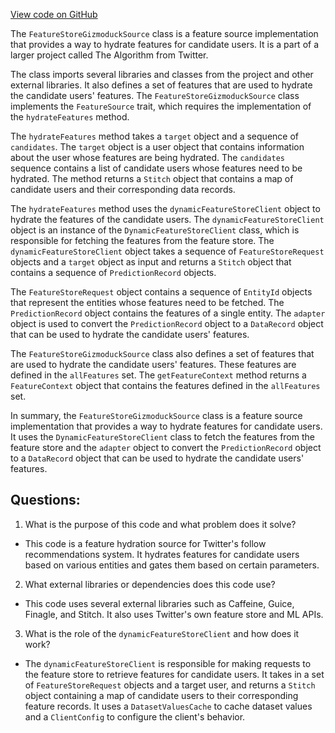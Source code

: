 [View code on GitHub](https://github.com/misbahsy/the-algorithm/follow-recommendations-service/common/src/main/scala/com/twitter/follow_recommendations/common/feature_hydration/sources/FeatureStoreGizmoduckSource.scala)

The `FeatureStoreGizmoduckSource` class is a feature source implementation that provides a way to hydrate features for candidate users. It is a part of a larger project called The Algorithm from Twitter. 

The class imports several libraries and classes from the project and other external libraries. It also defines a set of features that are used to hydrate the candidate users' features. The `FeatureStoreGizmoduckSource` class implements the `FeatureSource` trait, which requires the implementation of the `hydrateFeatures` method. 

The `hydrateFeatures` method takes a `target` object and a sequence of `candidates`. The `target` object is a user object that contains information about the user whose features are being hydrated. The `candidates` sequence contains a list of candidate users whose features need to be hydrated. The method returns a `Stitch` object that contains a map of candidate users and their corresponding data records. 

The `hydrateFeatures` method uses the `dynamicFeatureStoreClient` object to hydrate the features of the candidate users. The `dynamicFeatureStoreClient` object is an instance of the `DynamicFeatureStoreClient` class, which is responsible for fetching the features from the feature store. The `dynamicFeatureStoreClient` object takes a sequence of `FeatureStoreRequest` objects and a `target` object as input and returns a `Stitch` object that contains a sequence of `PredictionRecord` objects. 

The `FeatureStoreRequest` object contains a sequence of `EntityId` objects that represent the entities whose features need to be fetched. The `PredictionRecord` object contains the features of a single entity. The `adapter` object is used to convert the `PredictionRecord` object to a `DataRecord` object that can be used to hydrate the candidate users' features. 

The `FeatureStoreGizmoduckSource` class also defines a set of features that are used to hydrate the candidate users' features. These features are defined in the `allFeatures` set. The `getFeatureContext` method returns a `FeatureContext` object that contains the features defined in the `allFeatures` set. 

In summary, the `FeatureStoreGizmoduckSource` class is a feature source implementation that provides a way to hydrate features for candidate users. It uses the `DynamicFeatureStoreClient` class to fetch the features from the feature store and the `adapter` object to convert the `PredictionRecord` object to a `DataRecord` object that can be used to hydrate the candidate users' features.
## Questions: 
 1. What is the purpose of this code and what problem does it solve?
- This code is a feature hydration source for Twitter's follow recommendations system. It hydrates features for candidate users based on various entities and gates them based on certain parameters.

2. What external libraries or dependencies does this code use?
- This code uses several external libraries such as Caffeine, Guice, Finagle, and Stitch. It also uses Twitter's own feature store and ML APIs.

3. What is the role of the `dynamicFeatureStoreClient` and how does it work?
- The `dynamicFeatureStoreClient` is responsible for making requests to the feature store to retrieve features for candidate users. It takes in a set of `FeatureStoreRequest` objects and a target user, and returns a `Stitch` object containing a map of candidate users to their corresponding feature records. It uses a `DatasetValuesCache` to cache dataset values and a `ClientConfig` to configure the client's behavior.
